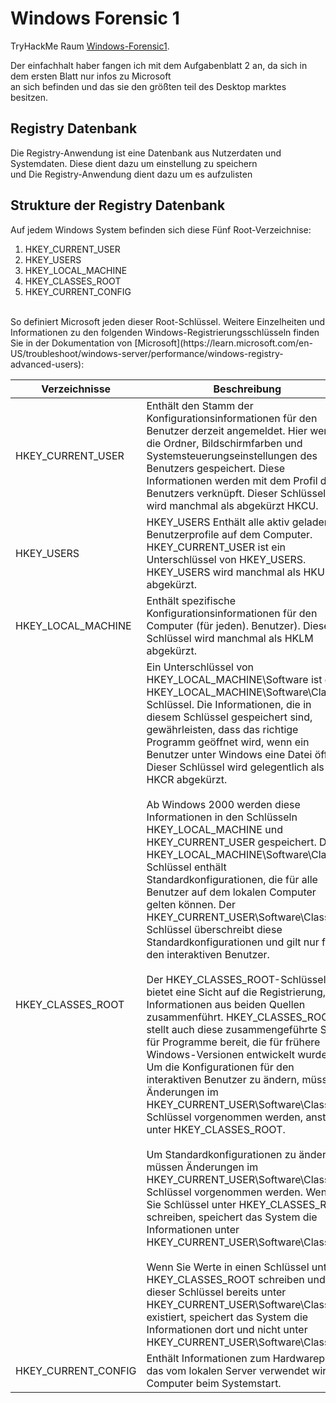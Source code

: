 # Windows Forensic 1
TryHackMe Raum [Windows-Forensic1](https://tryhackme.com/room/windowsforensics1).

Der einfachhalt haber fangen ich mit dem Aufgabenblatt 2 an, da sich in dem ersten Blatt nur infos zu Microsoft<br>
an sich befinden und das sie den größten teil des Desktop marktes besitzen.

## Registry Datenbank
Die Registry-Anwendung ist eine Datenbank aus Nutzerdaten und Systemdaten. Diese dient dazu um einstellung zu speichern<br>
und Die Registry-Anwendung dient dazu um es aufzulisten

## Strukture der Registry Datenbank
Auf jedem Windows System befinden sich diese Fünf Root-Verzeichnise:<br>

1. HKEY_CURRENT_USER 
2. HKEY_USERS
3. HKEY_LOCAL_MACHINE
4. HKEY_CLASSES_ROOT
5. HKEY_CURRENT_CONFIG 
<br>
So definiert Microsoft jeden dieser Root-Schlüssel. Weitere Einzelheiten und Informationen zu den folgenden Windows-Registrierungsschlüsseln finden Sie in der Dokumentation von [Microsoft](https://learn.microsoft.com/en-US/troubleshoot/windows-server/performance/windows-registry-advanced-users):<br>

| Verzeichnisse | Beschreibung |
| --- | --- |
| HKEY_CURRENT_USER | Enthält den Stamm der Konfigurationsinformationen für den Benutzer derzeit angemeldet. Hier werden die Ordner, Bildschirmfarben und Systemsteuerungseinstellungen des Benutzers gespeichert. Diese Informationen werden mit dem Profil des Benutzers verknüpft. Dieser Schlüssel wird manchmal als abgekürzt HKCU. |
| HKEY_USERS | HKEY_USERS Enthält alle aktiv geladenen Benutzerprofile auf dem Computer. HKEY_CURRENT_USER ist ein Unterschlüssel von HKEY_USERS. HKEY_USERS wird manchmal als HKU abgekürzt. |
| HKEY_LOCAL_MACHINE | Enthält spezifische Konfigurationsinformationen für den Computer (für jeden). Benutzer). Dieser Schlüssel wird manchmal als HKLM abgekürzt. |
| HKEY_CLASSES_ROOT | Ein Unterschlüssel von HKEY_LOCAL_MACHINE\Software ist der HKEY_LOCAL_MACHINE\Software\Classes Schlüssel. Die Informationen, die in diesem Schlüssel gespeichert sind, gewährleisten, dass das richtige Programm geöffnet wird, wenn ein Benutzer unter Windows eine Datei öffnet. Dieser Schlüssel wird gelegentlich als HKCR abgekürzt.<br><br>Ab Windows 2000 werden diese Informationen in den Schlüsseln HKEY_LOCAL_MACHINE und HKEY_CURRENT_USER gespeichert. Der HKEY_LOCAL_MACHINE\Software\Classes Schlüssel enthält Standardkonfigurationen, die für alle Benutzer auf dem lokalen Computer gelten können. Der HKEY_CURRENT_USER\Software\Classes Schlüssel überschreibt diese Standardkonfigurationen und gilt nur für den interaktiven Benutzer.<br><br>Der HKEY_CLASSES_ROOT-Schlüssel bietet eine Sicht auf die Registrierung, die Informationen aus beiden Quellen zusammenführt. HKEY_CLASSES_ROOT stellt auch diese zusammengeführte Sicht für Programme bereit, die für frühere Windows-Versionen entwickelt wurden. Um die Konfigurationen für den interaktiven Benutzer zu ändern, müssen Änderungen im HKEY_CURRENT_USER\Software\Classes Schlüssel vorgenommen werden, anstatt unter HKEY_CLASSES_ROOT.<br><br>Um Standardkonfigurationen zu ändern, müssen Änderungen im HKEY_CURRENT_USER\Software\Classes Schlüssel vorgenommen werden. Wenn Sie Schlüssel unter HKEY_CLASSES_ROOT schreiben, speichert das System die Informationen unter HKEY_CURRENT_USER\Software\Classes.<br><br>Wenn Sie Werte in einen Schlüssel unter HKEY_CLASSES_ROOT schreiben und dieser Schlüssel bereits unter HKEY_CURRENT_USER\Software\Classes existiert, speichert das System die Informationen dort und nicht unter HKEY_CURRENT_USER\Software\Classes. |
| HKEY_CURRENT_CONFIG | Enthält Informationen zum Hardwareprofil, das vom lokalen Server verwendet wird Computer beim Systemstart. |
<br>

